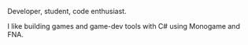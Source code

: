 Developer, student, code enthusiast.

I like building games and game-dev tools with C# using Monogame and FNA.
